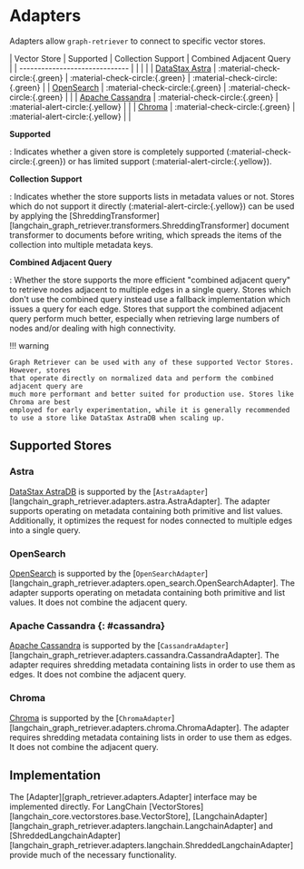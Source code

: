 # Adapters

Adapters allow `graph-retriever` to connect to specific vector stores.

| Vector Store                   | Supported                       | Collection Support               | Combined Adjacent Query         |
| ------------------------------ | | | |
| [DataStax Astra](#astra)       | :material-check-circle:{.green} | :material-check-circle:{.green}  | :material-check-circle:{.green} |
| [OpenSearch](#opensearch)      | :material-check-circle:{.green} | :material-check-circle:{.green}  |                                 |
| [Apache Cassandra](#cassandra) | :material-check-circle:{.green} | :material-alert-circle:{.yellow} |                                 |
| [Chroma](#chroma)              | :material-check-circle:{.green} | :material-alert-circle:{.yellow} |                                 |

__Supported__

: Indicates whether a given store is completely supported (:material-check-circle:{.green}) or has limited support (:material-alert-circle:{.yellow}).

__Collection Support__

: Indicates whether the store supports lists in metadata values or not. Stores which do not support it directly (:material-alert-circle:{.yellow}) can be used by applying the [ShreddingTransformer][langchain_graph_retriever.transformers.ShreddingTransformer] document transformer to documents before writing, which spreads the items of the collection into multiple metadata keys.

__Combined Adjacent Query__

: Whether the store supports the more efficient "combined adjacent query" to retrieve nodes adjacent to multiple edges in a single query. Stores which don't use the combined query instead use a fallback implementation which issues a query for each edge. Stores that support the combined adjacent query perform much better, especially when retrieving large numbers of nodes and/or dealing with high connectivity.

!!! warning

    Graph Retriever can be used with any of these supported Vector Stores. However, stores
    that operate directly on normalized data and perform the combined adjacent query are
    much more performant and better suited for production use. Stores like Chroma are best
    employed for early experimentation, while it is generally recommended to use a store like DataStax AstraDB when scaling up.

## Supported Stores

### Astra

[DataStax AstraDB](https://www.datastax.com/products/datastax-astra) is
supported by the
[`AstraAdapter`][langchain_graph_retriever.adapters.astra.AstraAdapter]. The adapter
supports operating on metadata containing both primitive and list values. Additionally, it optimizes the request for nodes connected to multiple edges into a single query.

### OpenSearch

[OpenSearch](https://opensearch.org/) is supported by the [`OpenSearchAdapter`][langchain_graph_retriever.adapters.open_search.OpenSearchAdapter]. The adapter supports operating on metadata containing both primitive and list values. It does not combine the adjacent query.

### Apache Cassandra {: #cassandra}

[Apache Cassandra](https://cassandra.apache.org/) is supported by the [`CassandraAdapter`][langchain_graph_retriever.adapters.cassandra.CassandraAdapter]. The adapter requires shredding metadata containing lists in order to use them as edges. It does not combine the adjacent query.

### Chroma

[Chroma](https://www.trychroma.com/) is supported by the [`ChromaAdapter`][langchain_graph_retriever.adapters.chroma.ChromaAdapter]. The adapter requires shredding metadata containing lists in order to use them as edges. It does not combine the adjacent query.

## Implementation

The [Adapter][graph_retriever.adapters.Adapter] interface may be implemented directly. For LangChain [VectorStores][langchain_core.vectorstores.base.VectorStore], [LangchainAdapter][langchain_graph_retriever.adapters.langchain.LangchainAdapter] and [ShreddedLangchainAdapter][langchain_graph_retriever.adapters.langchain.ShreddedLangchainAdapter] provide much of the necessary functionality.